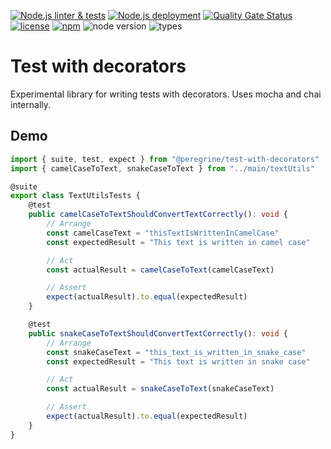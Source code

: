 [![Node.js linter & tests](https://github.com/Marc-JB/TestWithDecorators/workflows/Node.js%20linter%20&%20tests/badge.svg)](https://github.com/Marc-JB/TestWithDecorators/actions)
[![Node.js deployment](https://github.com/Marc-JB/TestWithDecorators/workflows/Node.js%20deployment/badge.svg)](https://github.com/Marc-JB/TestWithDecorators/actions)
[![Quality Gate Status](https://sonarcloud.io/api/project_badges/measure?project=Marc-JB_TestWithDecorators&metric=alert_status)](https://sonarcloud.io/dashboard?id=Marc-JB_TestWithDecorators)
[![license](https://badgen.net/github/license/Marc-JB/TestWithDecorators?color=cyan)](https://github.com/Marc-JB/TestWithDecorators/blob/main/LICENSE)
[![npm](https://badgen.net/badge/icon/npm?icon=npm&color=cyan&label)](https://www.npmjs.com/package/@peregrine/test-with-decorators)
![node version](https://badgen.net/npm/node/@peregrine/test-with-decorators)
![types](https://badgen.net/npm/types/@peregrine/test-with-decorators?icon=typescript)
# Test with decorators
Experimental library for writing tests with decorators. Uses mocha and chai internally.

## Demo
```TypeScript
import { suite, test, expect } from "@peregrine/test-with-decorators"
import { camelCaseToText, snakeCaseToText } from "../main/textUtils"

@suite
export class TextUtilsTests {
    @test
    public camelCaseToTextShouldConvertTextCorrectly(): void {
        // Arrange
        const camelCaseText = "thisTextIsWrittenInCamelCase"
        const expectedResult = "This text is written in camel case"

        // Act
        const actualResult = camelCaseToText(camelCaseText)

        // Assert
        expect(actualResult).to.equal(expectedResult)
    }

    @test
    public snakeCaseToTextShouldConvertTextCorrectly(): void {
        // Arrange
        const snakeCaseText = "this_text_is_written_in_snake_case"
        const expectedResult = "This text is written in snake case"

        // Act
        const actualResult = snakeCaseToText(snakeCaseText)

        // Assert
        expect(actualResult).to.equal(expectedResult)
    }
}
```
